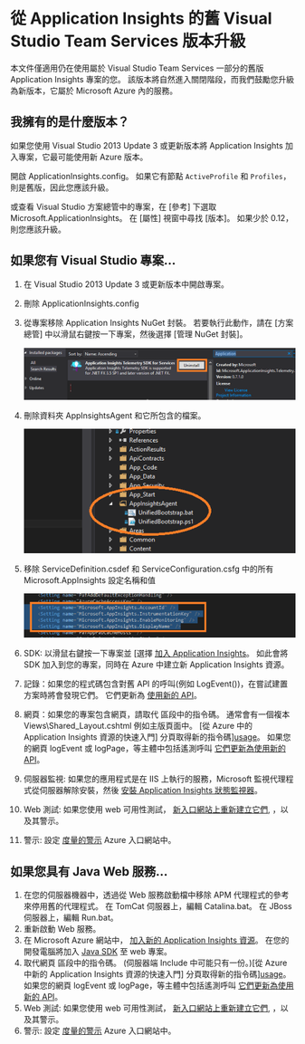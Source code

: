 <properties 
    pageTitle="從 Application Insights 的舊 Visual Studio Team Services 版本升級" 
    description="升級現有專案"
    services="application-insights" 
    documentationCenter=""
    authors="alancameronwills" 
    manager="douge"/>

<tags 
    ms.service="application-insights" 
    ms.workload="tbd" 
    ms.tgt_pltfrm="ibiza" 
    ms.devlang="na" 
    ms.topic="article" 
    ms.date="06/19/2015" 
    ms.author="awills"/>
 
# 從 Application Insights 的舊 Visual Studio Team Services 版本升級

本文件僅適用仍在使用屬於 Visual Studio Team Services 一部分的舊版 Application Insights 專案的您。 該版本將自然進入關閉階段，而我們鼓勵您升級為新版本，它屬於 Microsoft Azure 內的服務。

## 我擁有的是什麼版本？

如果您使用 Visual Studio 2013 Update 3 或更新版本將 Application Insights 加入專案，它最可能使用新 Azure 版本。

開啟 ApplicationInsights.config。 如果它有節點 `ActiveProfile` 和 `Profiles`，則是舊版，因此您應該升級。

或查看 Visual Studio 方案總管中的專案，在 [參考] 下選取 Microsoft.ApplicationInsights。 在 [屬性] 視窗中尋找 [版本]。 如果少於 0.12，則您應該升級。

## 如果您有 Visual Studio 專案...

1. 在 Visual Studio 2013 Update 3 或更新版本中開啟專案。
2. 刪除 ApplicationInsights.config 
3. 從專案移除 Application Insights NuGet 封裝。 
若要執行此動作，請在 [方案總管] 中以滑鼠右鍵按一下專案，然後選擇 [管理 NuGet 封裝]。

    ![](./media/app-insights-upgrade-vso-azure/nuget.png)
4. 刪除資料夾 AppInsightsAgent 和它所包含的檔案。

    ![](./media/app-insights-upgrade-vso-azure/folder.png)

5. 移除 ServiceDefinition.csdef 和 ServiceConfiguration.csfg 中的所有 Microsoft.AppInsights 設定名稱和值

    ![](./media/app-insights-upgrade-vso-azure/csdef.png)
4. SDK: 以滑鼠右鍵按一下專案並 [選擇 [加入 Application Insights][greenbrown]。 如此會將 SDK 加入到您的專案，同時在 Azure 中建立新 Application Insights 資源。
5. 記錄：如果您的程式碼包含對舊 API 的呼叫(例如 LogEvent())，在嘗試建置方案時將會發現它們。 它們更新為 [使用新的 API][track]。
6. 網頁：如果您的專案包含網頁，請取代 <head> 區段中的指令碼。 通常會有一個複本 Views\Shared\_Layout.cshtml 例如主版頁面中。 [從 Azure 中的 Application Insights 資源的快速入門] 分頁取得新的指令碼][usage]。 
如果您的網頁 logEvent 或 logPage，等主體中包括遙測呼叫 [它們更新為使用新的 API][api]。
7. 伺服器監視: 如果您的應用程式是在 IIS 上執行的服務，Microsoft 監視代理程式從伺服器解除安裝，然後 [安裝 Application Insights 狀態監視器][redfield]。
8. Web 測試: 如果您使用 web 可用性測試， [新入口網站上重新建立它們][availability], ，以及其警示。
9. 警示: 設定 [度量的警示][alerts] Azure 入口網站中。


## 如果您具有 Java Web 服務...

1. 在您的伺服器機器中，透過從 Web 服務啟動檔中移除 APM 代理程式的參考來停用舊的代理程式。 在 TomCat 伺服器上，編輯 Catalina.bat。 在 JBoss 伺服器上，編輯 Run.bat。 
2. 重新啟動 Web 服務。
3. 在 Microsoft Azure 網站中， [加入新的 Application Insights 資源][java]。 在您的開發電腦將加入 [Java SDK][java] 至 web 專案。
4. 取代網頁 <head> 區段中的指令碼。 (伺服器端 Include 中可能只有一份。)[從 Azure 中新的 Application Insights 資源的快速入門] 分頁取得新的指令碼][usage]。 
如果您的網頁 logEvent 或 logPage，等主體中包括遙測呼叫 [它們更新為使用新的 API][track]。
8. Web 測試: 如果您使用 web 可用性測試， [新入口網站上重新建立它們][availability], ，以及其警示。
9. 警示: 設定 [度量的警示][alerts] Azure 入口網站中。



<!--Link references-->

[alerts]: app-insights-alerts.md
[api]: app-insights-api-custom-events-metrics.md
[availability]: app-insights-monitor-web-app-availability.md
[greenbrown]: app-insights-start-monitoring-app-health-usage.md
[java]: app-insights-java-get-started.md
[redfield]: app-insights-monitor-performance-live-website-now.md
[track]: app-insights-api-custom-events-metrics.md
[usage]: app-insights-web-track-usage.md

 
